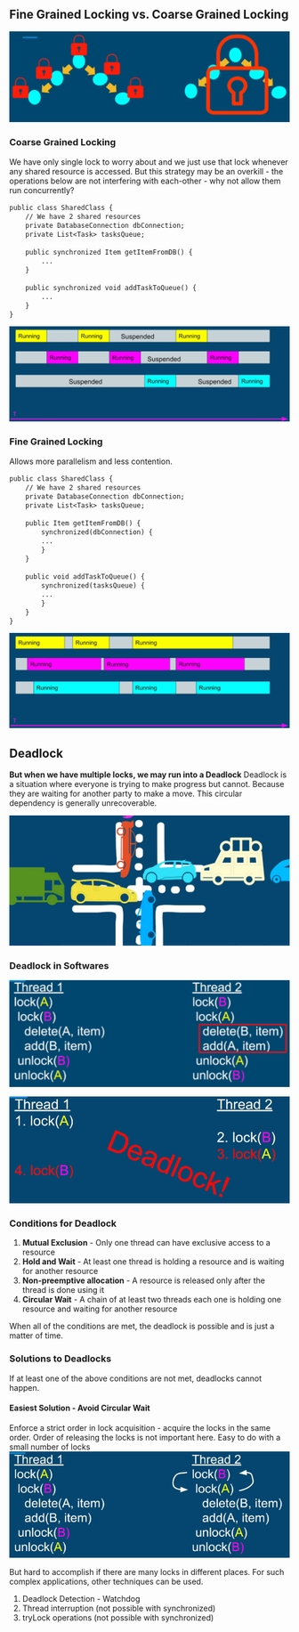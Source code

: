 ## Fine Grained Locking vs. Coarse Grained Locking
![Locking Strategy!](images/ls1.png)

### Coarse Grained Locking
We have only single lock to worry about and we just use that lock whenever any shared resource is accessed. But this strategy may be an overkill - the operations below are not interfering with each-other - why not allow them run concurrently?
```
public class SharedClass {
    // We have 2 shared resources
    private DatabaseConnection dbConnection;
    private List<Task> tasksQueue;
    
    public synchronized Item getItemFromDB() {
        ...
    }
    
    public synchronized void addTaskToQueue() {
        ...
    }
}
```

![Locking Strategy!](images/ls2.png)

### Fine Grained Locking
Allows more parallelism and less contention. 
```
public class SharedClass {
    // We have 2 shared resources
    private DatabaseConnection dbConnection;
    private List<Task> tasksQueue;
    
    public Item getItemFromDB() {
        synchronized(dbConnection) {
        ...
        }
    }
    
    public void addTaskToQueue() {
        synchronized(tasksQueue) {
        ...
        }
    }
}
```
![Locking Strategy!](images/ls3.png)

## Deadlock
**But when we have multiple locks, we may run into a Deadlock**
Deadlock is a situation where everyone is trying to make progress but cannot. Because they are waiting for another party to make a move. This circular dependency is generally unrecoverable. 

![Locking Strategy!](images/ls4.png)

### Deadlock in Softwares

![Locking Strategy!](images/ls5.png)

![Locking Strategy!](images/ls6.png)

### Conditions for Deadlock
1. **Mutual Exclusion** - Only one thread can have exclusive access to a resource
2. **Hold and Wait** - At least one thread is holding a resource and is waiting for another resource
3. **Non-preemptive allocation** - A resource is released only after the thread is done using it
4. **Circular Wait** - A chain of at least two threads each one is holding one resource and waiting for another resource

When all of the conditions are met, the deadlock is possible and is just a matter of time.

### Solutions to Deadlocks
If at least one of the above conditions are not met, deadlocks cannot happen.

#### Easiest Solution - Avoid Circular Wait
Enforce a strict order in lock acquisition - acquire the locks in the same order. Order of releasing the locks is not important here. Easy to do with a small number of locks
![Locking Strategy!](images/ls7.png)

But hard to accomplish if there are many locks in different places. For such complex applications, other techniques can be used.
1. Deadlock Detection - Watchdog
2. Thread interruption (not possible with synchronized)
3. tryLock operations (not possible with synchronized)



